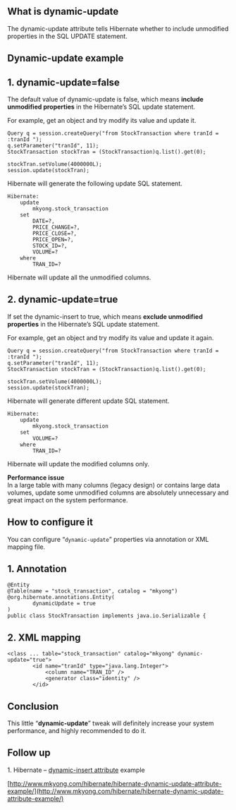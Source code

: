 ## What is dynamic-update

The dynamic-update attribute tells Hibernate whether to include unmodified properties in the SQL UPDATE statement.

## Dynamic-update example

## 1\. dynamic-update=false

The default value of dynamic-update is false, which means **include unmodified properties** in the Hibernate’s SQL update statement.

For example, get an object and try modify its value and update it.

    Query q = session.createQuery("from StockTransaction where tranId = :tranId ");
    q.setParameter("tranId", 11);
    StockTransaction stockTran = (StockTransaction)q.list().get(0);

    stockTran.setVolume(4000000L);
    session.update(stockTran);

Hibernate will generate the following update SQL statement.

    Hibernate:
        update
            mkyong.stock_transaction
        set
            DATE=?,
            PRICE_CHANGE=?,
            PRICE_CLOSE=?,
            PRICE_OPEN=?,
            STOCK_ID=?,
            VOLUME=?
        where
            TRAN_ID=?

Hibernate will update all the unmodified columns.

## 2\. dynamic-update=true

If set the dynamic-insert to true, which means **exclude unmodified properties** in the Hibernate’s SQL update statement.

For example, get an object and try modify its value and update it again.

    Query q = session.createQuery("from StockTransaction where tranId = :tranId ");
    q.setParameter("tranId", 11);
    StockTransaction stockTran = (StockTransaction)q.list().get(0);

    stockTran.setVolume(4000000L);
    session.update(stockTran);

Hibernate will generate different update SQL statement.

    Hibernate:
        update
            mkyong.stock_transaction
        set
            VOLUME=?
        where
            TRAN_ID=?

Hibernate will update the modified columns only.

**Performance issue**  
In a large table with many columns (legacy design) or contains large data volumes, update some unmodified columns are absolutely unnecessary and great impact on the system performance.

## How to configure it

You can configure “`dynamic-update`” properties via annotation or XML mapping file.

## 1\. Annotation

    @Entity
    @Table(name = "stock_transaction", catalog = "mkyong")
    @org.hibernate.annotations.Entity(
    		dynamicUpdate = true
    )
    public class StockTransaction implements java.io.Serializable {

## 2\. XML mapping

    <class ... table="stock_transaction" catalog="mkyong" dynamic-update="true">
            <id name="tranId" type="java.lang.Integer">
                <column name="TRAN_ID" />
                <generator class="identity" />
            </id>

## Conclusion

This little “**dynamic-update**” tweak will definitely increase your system performance, and highly recommended to do it.

## Follow up

1\. Hibernate – [dynamic-insert attribute](http://www.mkyong.com/hibernate/hibernate-dynamic-insert-attribute-example/) example

[http://www.mkyong.com/hibernate/hibernate-dynamic-update-attribute-example/](http://www.mkyong.com/hibernate/hibernate-dynamic-update-attribute-example/)
